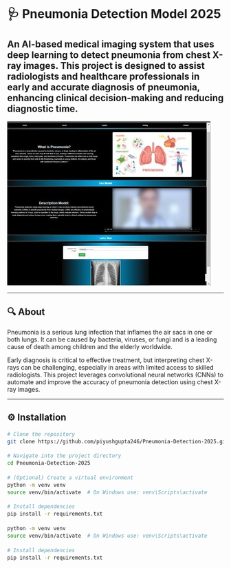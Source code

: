 # 🩺 Pneumonia Detection Model 2025


An AI-based medical imaging system that uses deep learning to detect pneumonia from chest X-ray images. This project is designed to assist radiologists and healthcare professionals in early and accurate diagnosis of pneumonia, enhancing clinical decision-making and reducing diagnostic time.
---

![Alt text](https://github.com/piyushgupta246/ML/blob/main/Pnemonia%20Detection.jpg)


---

## 🔍 About

Pneumonia is a serious lung infection that inflames the air sacs in one or both lungs. It can be caused by bacteria, viruses, or fungi and is a leading cause of death among children and the elderly worldwide.

Early diagnosis is critical to effective treatment, but interpreting chest X-rays can be challenging, especially in areas with limited access to skilled radiologists. This project leverages convolutional neural networks (CNNs) to automate and improve the accuracy of pneumonia detection using chest X-ray images.



---

## ⚙️ Installation

```bash
# Clone the repository
git clone https://github.com/piyushgupta246/Pneumonia-Detection-2025.git

# Navigate into the project directory
cd Pneumonia-Detection-2025

# (Optional) Create a virtual environment
python -m venv venv
source venv/bin/activate  # On Windows use: venv\Scripts\activate

# Install dependencies
pip install -r requirements.txt

python -m venv venv
source venv/bin/activate  # On Windows use: venv\Scripts\activate

# Install dependencies
pip install -r requirements.txt
